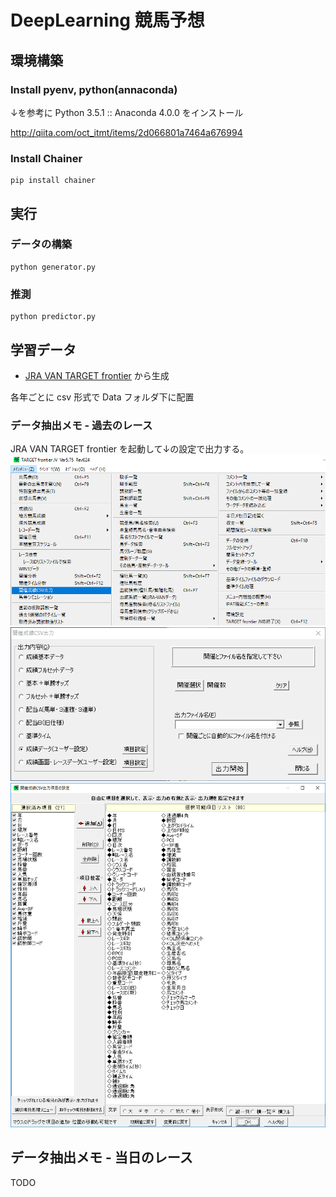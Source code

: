 # DeepLearning 競馬予想

## 環境構築

### Install pyenv, python(annaconda)

↓を参考に Python 3.5.1 :: Anaconda 4.0.0 をインストール

http://qiita.com/oct_itmt/items/2d066801a7464a676994

### Install Chainer

```
pip install chainer
```

## 実行

### データの構築

```
python generator.py
```

### 推測

```
python predictor.py
```


## 学習データ

- [JRA VAN TARGET frontier](http://jra-van.jp/target/) から生成

各年ごとに csv 形式で Data フォルダ下に配置

### データ抽出メモ - 過去のレース

JRA VAN TARGET frontier を起動して↓の設定で出力する。
　
![](Image/TARGETfontier_ExportConfig1.PNG)
![](Image/TARGETfontier_ExportConfig2.PNG)
![](Image/TARGETfontier_ExportConfig3.PNG)

## データ抽出メモ - 当日のレース

TODO
